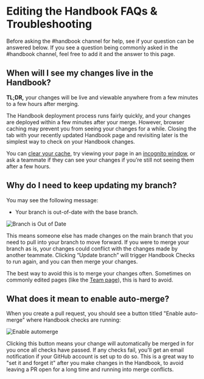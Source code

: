 # Editing the Handbook FAQs & Troubleshooting

Before asking the #handbook channel for help, see if your question can be answered below. If you see a question being commonly asked in the #handbook channel, feel free to add it and the answer to this page.

## When will I see my changes live in the Handbook?

**TL;DR,** your changes will be live and viewable anywhere from a few minutes to a few hours after merging.

The Handbook deployment process runs fairly quickly, and your changes are deployed within a few minutes after your merge. However, browser caching may prevent you from seeing your changes for a while. Closing the tab with your recently updated Handbook page and revisiting later is the simplest way to check on your Handbook changes.

You can [clear your cache](https://support.google.com/accounts/answer/32050?hl=en&co=GENIE.Platform%3DDesktop), try viewing your page in an [incognito window](https://support.google.com/chrome/answer/95464?hl=en&co=GENIE.Platform%3DDesktop), or ask a teammate if they can see your changes if you’re still not seeing them after a few hours.

## Why do I need to keep updating my branch?

You may see the following message:

- Your branch is out-of-date with the base branch.

![Branch is Out of Date](https://storage.googleapis.com/sourcegraph-assets/branch-out-of-date.png)

This means someone else has made changes on the main branch that you need to pull into your branch to move forward. If you were to merge your branch as is, your changes could conflict with the changes made by another teammate. Clicking “Update branch” will trigger Handbook Checks to run again, and you can then merge your changes.

The best way to avoid this is to merge your changes often. Sometimes on commonly edited pages (like the [Team page](../../team/index.md)), this is hard to avoid.

## What does it mean to enable auto-merge?

When you create a pull request, you should see a button titled "Enable auto-merge" where Handbook checks are running:

![Enable automerge](https://storage.googleapis.com/sourcegraph-assets/handbook/enable%20auto%20merge.png)

Clicking this button means your change will automatically be merged in for you once all checks have passed. If any checks fail, you'll get an email notification if your GitHub account is set up to do so. This is a great way to "set it and forget it" after you make changes in the Handbook, to avoid leaving a PR open for a long time and running into merge conflicts.
